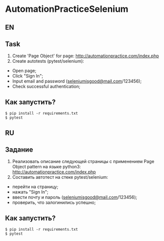 # AutomationPracticeSelenium

## EN
## Task
1. Create 'Page Object' for page:
http://automationpractice.com/index.php
2. Create autotests (pytest/selenium):
- Open page;
- Click "Sign In";
- Input email and password (seleniumisgood@mail.com/123456);
- Check successful authentication;

## Как запустить?

```
$ pip install -r requirements.txt
$ pytest
```

## RU
## Задание
1. Реализовать описание следующей страницы с применением Page Object pattern на языке python3:
http://automationpractice.com/index.php
2. Составить автотест на стеке pytest/selenium:
- перейти на страницу;
- нажать "Sign In";
- ввести почту и пароль (seleniumisgood@mail.com/123456);
- проверить, что залогинились успешно;

## Как запустить?

```
$ pip install -r requirements.txt
$ pytest
```
